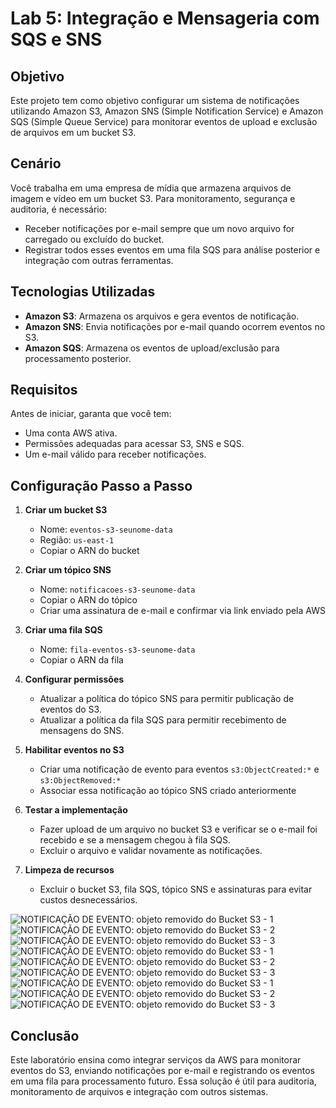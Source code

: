 # Lab 5: Integração e Mensageria com SQS e SNS

## Objetivo
Este projeto tem como objetivo configurar um sistema de notificações utilizando Amazon S3, Amazon SNS (Simple Notification Service) e Amazon SQS (Simple Queue Service) para monitorar eventos de upload e exclusão de arquivos em um bucket S3.

## Cenário
Você trabalha em uma empresa de mídia que armazena arquivos de imagem e vídeo em um bucket S3. Para monitoramento, segurança e auditoria, é necessário:
- Receber notificações por e-mail sempre que um novo arquivo for carregado ou excluído do bucket.
- Registrar todos esses eventos em uma fila SQS para análise posterior e integração com outras ferramentas.

## Tecnologias Utilizadas
- **Amazon S3**: Armazena os arquivos e gera eventos de notificação.
- **Amazon SNS**: Envia notificações por e-mail quando ocorrem eventos no S3.
- **Amazon SQS**: Armazena os eventos de upload/exclusão para processamento posterior.

## Requisitos
Antes de iniciar, garanta que você tem:
- Uma conta AWS ativa.
- Permissões adequadas para acessar S3, SNS e SQS.
- Um e-mail válido para receber notificações.

## Configuração Passo a Passo
1. **Criar um bucket S3**
   - Nome: `eventos-s3-seunome-data`
   - Região: `us-east-1`
   - Copiar o ARN do bucket

2. **Criar um tópico SNS**
   - Nome: `notificacoes-s3-seunome-data`
   - Copiar o ARN do tópico
   - Criar uma assinatura de e-mail e confirmar via link enviado pela AWS

3. **Criar uma fila SQS**
   - Nome: `fila-eventos-s3-seunome-data`
   - Copiar o ARN da fila

4. **Configurar permissões**
   - Atualizar a política do tópico SNS para permitir publicação de eventos do S3.
   - Atualizar a política da fila SQS para permitir recebimento de mensagens do SNS.

5. **Habilitar eventos no S3**
   - Criar uma notificação de evento para eventos `s3:ObjectCreated:*` e `s3:ObjectRemoved:*`
   - Associar essa notificação ao tópico SNS criado anteriormente

6. **Testar a implementação**
   - Fazer upload de um arquivo no bucket S3 e verificar se o e-mail foi recebido e se a mensagem chegou à fila SQS.
   - Excluir o arquivo e validar novamente as notificações.

7. **Limpeza de recursos**
   - Excluir o bucket S3, fila SQS, tópico SNS e assinaturas para evitar custos desnecessários.

![NOTIFICAÇÃO DE EVENTO: objeto removido do Bucket S3 - 1](imagens/Captura%20de%20Tela%20(397).png)
![NOTIFICAÇÃO DE EVENTO: objeto removido do Bucket S3 - 2](imagens/Captura%20de%20Tela%20(400).png)
![NOTIFICAÇÃO DE EVENTO: objeto removido do Bucket S3 - 3](imagens/Captura%20de%20Tela%20(401).png)
![NOTIFICAÇÃO DE EVENTO: objeto removido do Bucket S3 - 1](imagens/Captura%20de%20Tela%20(402).png)
![NOTIFICAÇÃO DE EVENTO: objeto removido do Bucket S3 - 2](imagens/Captura%20de%20Tela%20(403).png)
![NOTIFICAÇÃO DE EVENTO: objeto removido do Bucket S3 - 3](imagens/Captura%20de%20Tela%20(403).png)
![NOTIFICAÇÃO DE EVENTO: objeto removido do Bucket S3 - 1](imagens/Captura%20de%20Tela%20(404).png)
![NOTIFICAÇÃO DE EVENTO: objeto removido do Bucket S3 - 2](imagens/Captura%20de%20Tela%20(405).png)
![NOTIFICAÇÃO DE EVENTO: objeto removido do Bucket S3 - 3](imagens/Captura%20de%20Tela%20(406).png)



## Conclusão
Este laboratório ensina como integrar serviços da AWS para monitorar eventos do S3, enviando notificações por e-mail e registrando os eventos em uma fila para processamento futuro. Essa solução é útil para auditoria, monitoramento de arquivos e integração com outros sistemas.